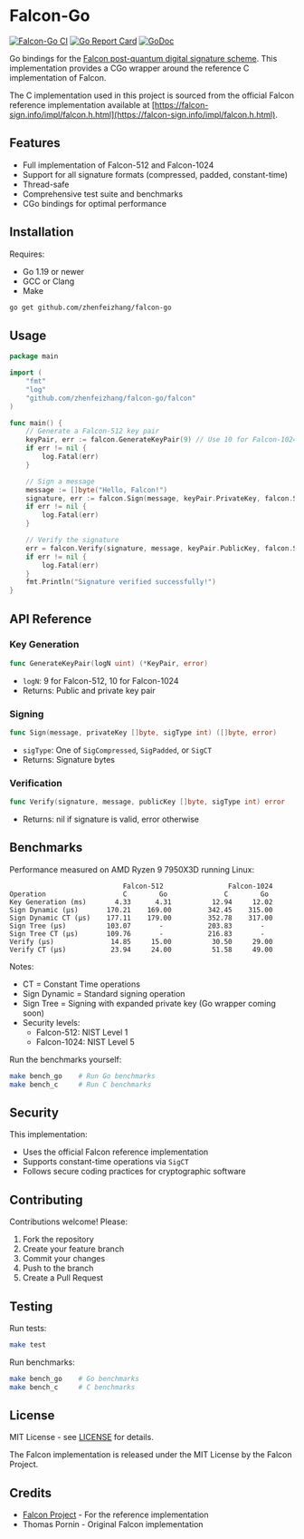 # Falcon-Go

[![Falcon-Go CI](https://github.com/zhenfeizhang/falcon-go/actions/workflows/ci.yml/badge.svg)](https://github.com/zhenfeizhang/falcon-go/actions/workflows/ci.yml)
[![Go Report Card](https://goreportcard.com/badge/github.com/zhenfeizhang/falcon-go)](https://goreportcard.com/report/github.com/zhenfeizhang/falcon-go)
[![GoDoc](https://godoc.org/github.com/zhenfeizhang/falcon-go?status.svg)](https://godoc.org/github.com/zhenfeizhang/falcon-go)

Go bindings for the [Falcon post-quantum digital signature scheme](https://falcon-sign.info/). This implementation provides a CGo wrapper around the reference C implementation of Falcon.

The C implementation used in this project is sourced from the official Falcon reference implementation available at [https://falcon-sign.info/impl/falcon.h.html](https://falcon-sign.info/impl/falcon.h.html).

## Features

- Full implementation of Falcon-512 and Falcon-1024
- Support for all signature formats (compressed, padded, constant-time)
- Thread-safe
- Comprehensive test suite and benchmarks
- CGo bindings for optimal performance

## Installation

Requires:
- Go 1.19 or newer
- GCC or Clang
- Make

```bash
go get github.com/zhenfeizhang/falcon-go
```

## Usage

```go
package main

import (
    "fmt"
    "log"
    "github.com/zhenfeizhang/falcon-go/falcon"
)

func main() {
    // Generate a Falcon-512 key pair
    keyPair, err := falcon.GenerateKeyPair(9) // Use 10 for Falcon-1024
    if err != nil {
        log.Fatal(err)
    }

    // Sign a message
    message := []byte("Hello, Falcon!")
    signature, err := falcon.Sign(message, keyPair.PrivateKey, falcon.SigCompressed)
    if err != nil {
        log.Fatal(err)
    }

    // Verify the signature
    err = falcon.Verify(signature, message, keyPair.PublicKey, falcon.SigCompressed)
    if err != nil {
        log.Fatal(err)
    }
    fmt.Println("Signature verified successfully!")
}
```

## API Reference

### Key Generation

```go
func GenerateKeyPair(logN uint) (*KeyPair, error)
```
- `logN`: 9 for Falcon-512, 10 for Falcon-1024
- Returns: Public and private key pair

### Signing

```go
func Sign(message, privateKey []byte, sigType int) ([]byte, error)
```
- `sigType`: One of `SigCompressed`, `SigPadded`, or `SigCT`
- Returns: Signature bytes

### Verification

```go
func Verify(signature, message, publicKey []byte, sigType int) error
```
- Returns: nil if signature is valid, error otherwise

## Benchmarks
Performance measured on AMD Ryzen 9 7950X3D running Linux:

```
                            Falcon-512                Falcon-1024
Operation                   C        Go              C        Go
Key Generation (ms)       4.33      4.31          12.94     12.02
Sign Dynamic (µs)       170.21    169.00         342.45    315.00
Sign Dynamic CT (µs)    177.11    179.00         352.78    317.00
Sign Tree (µs)          103.07       -           203.83       -
Sign Tree CT (µs)       109.76       -           216.83       -
Verify (µs)              14.85     15.00          30.50     29.00
Verify CT (µs)           23.94     24.00          51.58     49.00
```

Notes:
- CT = Constant Time operations
- Sign Dynamic = Standard signing operation
- Sign Tree = Signing with expanded private key (Go wrapper coming soon)
- Security levels:
  - Falcon-512: NIST Level 1
  - Falcon-1024: NIST Level 5

Run the benchmarks yourself:
```bash
make bench_go    # Run Go benchmarks
make bench_c     # Run C benchmarks
```

## Security

This implementation:
- Uses the official Falcon reference implementation
- Supports constant-time operations via `SigCT`
- Follows secure coding practices for cryptographic software

## Contributing

Contributions welcome! Please:
1. Fork the repository
2. Create your feature branch
3. Commit your changes
4. Push to the branch
5. Create a Pull Request

## Testing

Run tests:
```bash
make test
```

Run benchmarks:
```bash
make bench_go    # Go benchmarks
make bench_c     # C benchmarks
```

## License

MIT License - see [LICENSE](LICENSE) for details.

The Falcon implementation is released under the MIT License by the Falcon Project.

## Credits

- [Falcon Project](https://falcon-sign.info/) - For the reference implementation
- Thomas Pornin - Original Falcon implementation